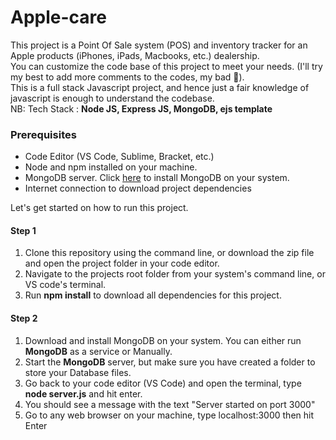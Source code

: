 # Apple-care

This project is a Point Of Sale system (POS) and inventory tracker for an Apple products (iPhones, iPads, Macbooks, etc.) dealership.<br>
You can customize the code base of this project to meet your needs. (I'll try my best to add more comments to the codes, my bad 🥲). <br>
This is a full stack Javascript project, and hence just a fair knowledge of javascript is enough to understand the codebase.<br>
NB: Tech Stack : <b>Node JS, Express JS, MongoDB, ejs template</b>

<h3>Prerequisites</h3>
<ul>
<li>Code Editor (VS Code, Sublime, Bracket, etc.)</li>
<li>Node and npm installed on your machine.</li>
<li>MongoDB server. Click <a href="https://www.mongodb.com/docs/manual/administration/install-community/">here</a> to install MongoDB on your system.</li>
<li>Internet connection to download project dependencies</li>
</ul>

Let's get started on how to run this project.
<h4>Step 1</h4>
<ol>
<li>Clone this repository using the command line, or download the zip file and open the project folder in your code editor.</li>
<li>Navigate to the projects root folder from your system's command line, or VS code's terminal.</li>
<li>Run <b>npm install</b> to download all dependencies for this project.</li>
</ol>
<h4>Step 2</h4>
<ol>
<li>Download and install MongoDB on your system. You can either run <b>MongoDB</b> as a service or Manually.</li>
<li>Start the <b>MongoDB</b> server, but make sure you have created a folder to store your Database files.</li>
<li>Go back to your code editor (VS Code) and open the terminal, type <b>node server.js</b> and hit enter.</li>
<li>You should see a message with the text "Server started on port 3000"</li>
<li>Go to any web browser on your machine, type localhost:3000 then hit Enter</li>
</ol>
